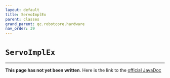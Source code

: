 ```yaml
---
layout: default
title: ServoImplEx
parent: classes
grand_parent: qc.robotcore.hardware
nav_order: 39
---
```

# `ServoImplEx`
---
**This page has not yet been written**. Here is the link to the [official JavaDoc](https://ftctechnh.github.io/ftc_app/doc/javadoc/com/qualcomm/robotcore/hardware/ServoImplEx.html)
        